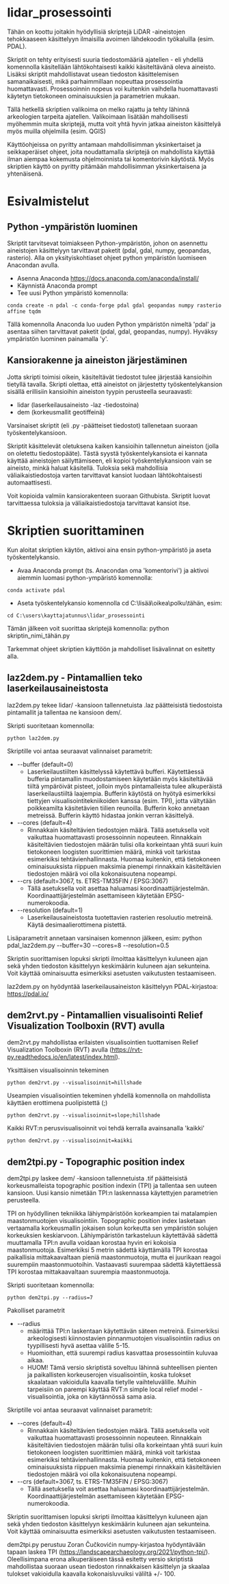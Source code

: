 # lidar_prosessointi

Tähän on koottu joitakin hyödyllisiä skriptejä LiDAR -aineistojen tehokkaaseen käsittelyyn ilmaisilla avoimen lähdekoodin työkaluilla (esim. PDAL).

Skriptit on tehty erityisesti suuria tiedostomääriä ajatellen - eli yhdellä komennolla käsitellään lähtökohtaisesti kaikki käsiteltävänä oleva aineisto. Lisäksi skriptit mahdollistavat usean tiedoston käsittelemisen samanaikaisesti, mikä parhaimmillaan nopeuttaa prosessointia huomattavasti. Prosessoinnin nopeus voi kuitenkin vaihdella huomattavasti käytetyn tietokoneen ominaisuuksien ja parametrien mukaan.

Tällä hetkellä skriptien valikoima on melko rajattu ja tehty lähinnä arkeologien tarpeita ajatellen. Valikoimaan lisätään mahdollisesti myöhemmin muita skriptejä, mutta voit yhtä hyvin jatkaa aineiston käsittelyä myös muilla ohjelmilla (esim. QGIS)

Käyttöohjeissa on pyritty antamaan mahdollisimman yksinkertaiset ja seikkaperäiset ohjeet, joita noudattamalla skriptejä on mahdollista käyttää ilman aiempaa kokemusta ohjelmoinnista tai komentorivin käytöstä. Myös skriptien käyttö on pyritty pitämään mahdollisimman yksinkertaisena ja yhtenäisenä.

# Esivalmistelut

## Python -ympäristön luominen

Skriptit tarvitsevat toimiakseen Python-ympäristön, johon on asennettu aineistojen käsittelyyn tarvittavat paketit (pdal, gdal, numpy, geopandas, rasterio). Alla on yksityiskohtiaset ohjeet python ympäristön luomiseen Anacondan avulla. 

- Asenna Anaconda https://docs.anaconda.com/anaconda/install/
- Käynnistä Anaconda prompt
- Tee uusi Python ympäristö komennolla:
```shell
conda create -n pdal -c conda-forge pdal gdal geopandas numpy rasterio affine tqdm
```

Tällä komennolla Anaconda luo uuden Python ympäristön nimeltä 'pdal' ja asentaa siihen tarvittavat paketit (pdal, gdal, geopandas, numpy). Hyväksy ympäristön luominen painamalla 'y'.

## Kansiorakenne ja aineiston järjestäminen
Jotta skripti toimisi oikein, käsiteltävät tiedostot tulee järjestää kansioihin tietyllä tavalla. Skripti olettaa, että aineistot on järjestetty työskentelykansion sisällä erillisiin kansioihin aineiston tyypin perusteella seuraavasti:
- lidar (laserkeilausaineisto -laz -tiedostoina)
- dem (korkeusmallit geotiffeinä)

Varsinaiset skriptit (eli .py -päätteiset tiedostot) tallenetaan suoraan työskentelykansioon.

Skriptit käsittelevät oletuksena kaiken kansioihin tallennetun aineiston (jolla on oletettu tiedostopääte). Tästä syystä työskentelykansiota ei kannata käyttää aineistojen säilyttämiseen, eli kopioi työskentelykansioon vain se aineisto, minkä haluat käsitellä. Tuloksia sekä mahdollisia väliaikaistiedostoja varten tarvittavat kansiot luodaan lähtökohtaisesti automaattisesti.

Voit kopioida valmiin kansiorakenteen suoraan Githubista. Skriptit luovat tarvittaessa tuloksia ja väliaikaistiedostoja tarvittavat kansiot itse.

# Skriptien suorittaminen

Kun aloitat skriptien käytön, aktivoi aina ensin python-ympäristö ja aseta työskentelykansio.
- Avaa Anaconda prompt (ts. Anacondan oma 'komentorivi') ja aktivoi aiemmin luomasi python-ympäristö komennolla:
```shell
conda activate pdal
```
- Aseta työskentelykansio komennolla cd C:\lisää\oikea\polku\tähän, esim:
```shell
cd C:\users\kayttajatunnus\lidar_prosessointi
```

Tämän jälkeen voit suorittaa skriptejä komennolla: python skriptin_nimi_tähän.py 

Tarkemmat ohjeet skriptien käyttöön ja mahdolliset lisävalinnat on esitetty alla.

## laz2dem.py - Pintamallien teko laserkeilausaineistosta

laz2dem.py tekee lidar/ -kansioon tallennetuista .laz päätteisistä tiedostoista pintamallit ja tallentaa ne kansioon dem/.

Skripti suoritetaan komennolla: 
```shell
python laz2dem.py
```

Skriptille voi antaa seuraavat valinnaiset parametrit:
- --buffer      (default=0)
  - Laserkeilaustiilten käsittelyssä käytettävä bufferi. Käytettäessä bufferia pintamallin muodostamiseen käytetään myös käsiteltävää tiiltä ympäröivät pisteet, jolloin myös pintamalleista tulee alkuperäistä laserkeilaustiiltä laajempia. Bufferin käytöstä on hyötyä esimerkiksi tiettyjen visualisointitekniikoiden kanssa (esim. TPI), jotta vältytään poikkeamilta käsitetävien tiilien reunoilla. Bufferin koko annetaan metreissä. Bufferin käyttö hidastaa jonkin verran käsittelyä.
- --cores       (default=4)
  - Rinnakkain käsiteltävien tiedostojen määrä. Tällä asetuksella voit vaikuttaa huomattavasti prosessoinnin nopeuteen. Rinnakkain käsiteltävien tiedostojen määrän tulisi olla korkeintaan yhtä suuri kuin tietokoneen loogisten suorittimien määrä, minkä voit tarkistaa esimerkiksi tehtävienhallinnasta. Huomaa kuitenkin, että tietokoneen ominaisuuksista riippuen maksimia pienempi rinnakkain käsiteltävien tiedostojen määrä voi olla kokonaisuutena nopeampi.
- --crs         (default=3067, ts. ETRS-TM35FIN / EPSG:3067)
  - Tällä asetuksella voit asettaa haluamasi koordinaattijärjestelmän. Koordinaattijärjestelmän asettamiseen käytetään EPSG-numerokoodia. 
- --resolution  (default=1)
  - Laserkeilausaineistosta tuotettavien rasterien resoluutio metreinä. Käytä desimaalierottimena pistettä.

Lisäparametrit annetaan varsinaisen komennon jälkeen, esim: python pdal_laz2dem.py --buffer=30 --cores=8 --resolution=0.5

Skriptin suorittamisen lopuksi skripti ilmoittaa käsittelyyn kuluneen ajan sekä yhden tiedoston käsittelyyn keskimäärin kuluneen ajan sekunteina. Voit käyttää ominaisuutta esimerkiksi asetusten vaikutusten testaamiseen.

laz2dem.py on hyödyntää laserkeilausaineiston käsittelyyn PDAL-kirjastoa: https://pdal.io/

## dem2rvt.py - Pintamallien visualisointi Relief Visualization Toolboxin (RVT) avulla

dem2rvt.py mahdollistaa erilaisten visualisointien tuottamisen Relief Visualization Toolboxin (RVT) avulla (https://rvt-py.readthedocs.io/en/latest/index.html).

Yksittäisen visualisoinnin tekeminen
```shell
python dem2rvt.py --visualisoinnit=hillshade
```
Useampien visualisointien tekeminen yhdellä komennolla on mahdollista käyttäen erottimena puolipistettä (;)
```shell
python dem2rvt.py --visualisoinnit=slope;hillshade
```
Kaikki RVT:n perusvisualisoinnit voi tehdä kerralla avainsanalla 'kaikki'
```shell
python dem2rvt.py --visualisoinnit=kaikki
```

## dem2tpi.py - Topographic position index

dem2tpi.py laskee dem/ -kansioon tallennetuista .tif päätteisistä korkeusmalleista topographic position indexin (TPI) ja tallentaa sen uuteen kansioon. Uusi kansio nimetään TPI:n laskennassa käytettyjen parametrien perusteella.

TPI on hyödyllinen tekniikka lähiympäristöön korkeampien tai matalampien maastonmuotojen visualisointiin. Topographic position index lasketaan vertaamalla korkeusmallin jokaisen solun korkeutta sen ympäristön solujen korkeuksien keskiarvoon. Lähiympäristön tarkasteluun käytettävää sädettä muuttamalla TPI:n avulla voidaan korostaa hyvin eri kokoisia maastonmuotoja. Esimerkiksi 5 metrin sädettä käyttämällä TPI korostaa paikallisia mittakaavaltaan pieniä maastonmuotoja, mutta ei juurikaan reagoi suurempiin maastonmuotoihin. Vastaavasti suurempaa sädettä käytettäessä TPI korostaa mittakaavaltaan suurempia maastonmuotoja. 

Skripti suoritetaan komennolla: 
```shell
python dem2tpi.py --radius=7
```

Pakolliset parametrit
- --radius
  - määrittää TPI:n laskentaan käytettävän säteen metreinä. Esimerkiksi arkeologisesti kiinnostavien pinnanmuotojen visualisointiin radius on tyypillisesti hyvä asettaa välille 5-15.
  - Huomioithan, että suurempi radius kasvattaa prosessointiin kuluvaa aikaa.
  - HUOM! Tämä versio skriptistä soveltuu lähinnä suhteellisen pienten ja paikallisten korkeuserojen visualisointiin, koska tulokset skaalataan vakioidulla kaavalla tietylle vaihteluvälille. Muihin tarpeisiin on parempi käyttää RVT:n simple local relief model -visualisointia, joka on käytännössä sama asia.

Skriptille voi antaa seuraavat valinnaiset parametrit:
- --cores       (default=4)
  - Rinnakkain käsiteltävien tiedostojen määrä. Tällä asetuksella voit vaikuttaa huomattavasti prosessoinnin nopeuteen. Rinnakkain käsiteltävien tiedostojen määrän tulisi olla korkeintaan yhtä suuri kuin tietokoneen loogisten suorittimien määrä, minkä voit tarkistaa esimerkiksi tehtävienhallinnasta. Huomaa kuitenkin, että tietokoneen ominaisuuksista riippuen maksimia pienempi rinnakkain käsiteltävien tiedostojen määrä voi olla kokonaisuutena nopeampi.
- --crs         (default=3067, ts. ETRS-TM35FIN / EPSG:3067)
  - Tällä asetuksella voit asettaa haluamasi koordinaattijärjestelmän. Koordinaattijärjestelmän asettamiseen käytetään EPSG-numerokoodia.
 
Skriptin suorittamisen lopuksi skripti ilmoittaa käsittelyyn kuluneen ajan sekä yhden tiedoston käsittelyyn keskimäärin kuluneen ajan sekunteina. Voit käyttää ominaisuutta esimerkiksi asetusten vaikutusten testaamiseen.

dem2tpi.py perustuu Zoran Čučkovićin numpy-kirjastoa hyödyntävään tapaan laskea TPI (https://landscapearchaeology.org/2021/python-tpi/). Oleellisimpana erona alkuperäiseen tässä esitetty versio skriptistä mahdollistaa suoraan usean tiedoston rinnakkaisen käsittelyn ja skaalaa tulokset vakioidulla kaavalla kokonaisluvuiksi väliltä +/- 100.




















